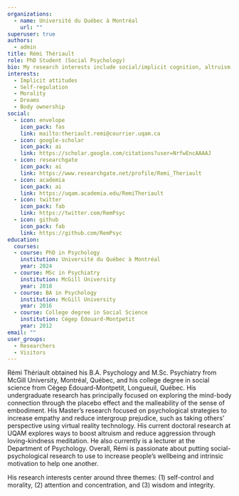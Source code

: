 ```yaml
---
organizations:
  - name: Université du Québec à Montréal
    url: ""
superuser: true
authors:
  - admin
title: Rémi Thériault
role: PhD Student (Social Psychology)
bio: My research interests include social/implicit cognition, altruism, and dreams.
interests:
  - Implicit attitudes
  - Self-regulation
  - Morality
  - Dreams
  - Body ownership
social:
  - icon: envelope
    icon_pack: fas
    link: mailto:theriault.remi@courrier.uqam.ca
  - icon: google-scholar
    icon_pack: ai
    link: https://scholar.google.com/citations?user=NrfwEncAAAAJ
  - icon: researchgate
    icon_pack: ai
    link: https://www.researchgate.net/profile/Remi_Theriault
  - icon: academia
    icon_pack: ai
    link: https://uqam.academia.edu/RemiTheriault
  - icon: twitter
    icon_pack: fab
    link: https://twitter.com/RemPsyc
  - icon: github
    icon_pack: fab
    link: https://github.com/RemPsyc
education:
  courses:   
  - course: PhD in Psychology
    institution: Université du Québec à Montréal
    year: 2024
  - course: MSc in Psychiatry
    institution: McGill University
    year: 2018
  - course: BA in Psychology
    institution: McGill University
    year: 2016
  - course: College degree in Social Science
    institution: Cégep Édouard-Montpetit
    year: 2012
email: ""
user_groups:
  - Researchers
  - Visitors
---
```


Rémi Thériault obtained his B.A. Psychology and M.Sc. Psychiatry from McGill University, Montréal, Québec, and his college degree in social science from Cégep Édouard-Montpetit, Longueuil, Québec. His undergraduate research has principally focused on exploring the mind-body connection through the placebo effect and the malleability of the sense of embodiment. His Master’s research focused on psychological strategies to increase empathy and reduce intergroup prejudice, such as taking others’ perspective using virtual reality technology. His current doctoral research at UQAM explores ways to boost altruism and reduce aggression through loving-kindness meditation. He also currently is a lecturer at the Department of Psychology. Overall, Rémi is passionate about putting social-psychological research to use to increase people’s wellbeing and intrinsic motivation to help one another.

His research interests center around three themes: (1) self-control and morality, (2) attention and concentration, and (3) wisdom and integrity.
